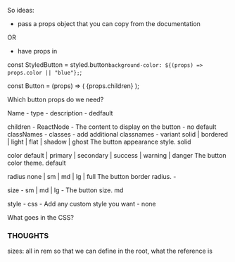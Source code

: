 So ideas: 
- pass a props object that you can copy from the documentation 

OR

- have props in 



const StyledButton = styled.button`
  background-color: ${(props) => props.color || "blue"};
`;

const Button = (props) => (
  <StyledButton color={props.color} onClick={props.onClick} style={props.style}>
    {props.children}
  </StyledButton>
);

Which button props do we need?

Name - type - description - dedfault

children - ReactNode - The content to display on the button - no default  
classNames - classes - add additional classnames - 
variant	solid | bordered | light | flat | shadow | ghost	The button appearance style.	solid

color	default | primary | secondary | success | warning | danger	The button color theme.	default

radius	none | sm | md | lg | full	The button border radius.	-

size - sm | md | lg - The button size.	md

style - css - Add any custom style you want - none 



What goes in the CSS? 


### THOUGHTS

sizes: all in rem so that we can define in the root, what the reference is
